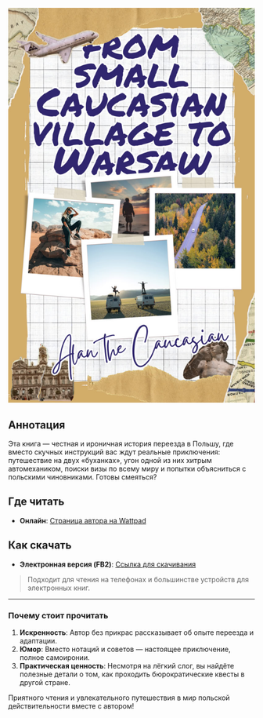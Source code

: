 ![Обложка книги](https://raw.githubusercontent.com/alan-the-caucasian/from-small-caucasian-village-to-warsaw/refs/heads/main/cover.jpg)

## Аннотация
Эта книга — честная и ироничная история переезда в Польшу, где вместо скучных инструкций вас ждут реальные приключения: путешествие на двух «буханках», угон одной из них хитрым автомехаником, поиски визы по всему миру и попытки объясниться с польскими чиновниками. Готовы смеяться?

## Где читать
- **Онлайн**: [Страница автора на Wattpad](https://www.wattpad.com/user/sokolking)

## Как скачать
- **Электронная версия (FB2)**: [Ссылка для скачивания](https://github.com/alan-the-caucasian/from-small-caucasian-village-to-warsaw/releases/latest/download/book.fb2)

> Подходит для чтения на телефонах и большинстве устройств для электронных книг.

---

### Почему стоит прочитать
1. **Искренность**: Автор без прикрас рассказывает об опыте переезда и адаптации.  
2. **Юмор**: Вместо нотаций и советов — настоящее приключение, полное самоиронии.  
3. **Практическая ценность**: Несмотря на лёгкий слог, вы найдёте полезные детали о том, как проходить бюрократические квесты в другой стране.

Приятного чтения и увлекательного путешествия в мир польской действительности вместе с автором!
